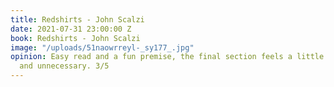 ```yaml
---
title: Redshirts - John Scalzi
date: 2021-07-31 23:00:00 Z
book: Redshirts - John Scalzi
image: "/uploads/51naowrreyl-_sy177_.jpg"
opinion: Easy read and a fun premise, the final section feels a little like padding
  and unnecessary. 3/5
---
```


